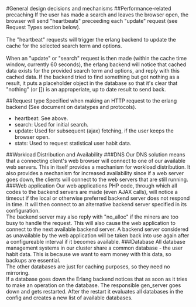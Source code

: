 #General design decisions and mechanisms
##Performance-related precaching
If the user has made a search and leaves the browser open, the browser will send "heartbeats" preceeding each "update" request (see Request Types section below). <br /><br />
The "heartbeat" requests will trigger the erlang backend to update the cache for the selected search term and options. <br /><br />
When an "update" or "search" request is then made (within the cache time window, currently 60 seconds), the erlang backend will notice that cached data exists for the provided search term and options, and reply with this cached data. If the backend tried to find something but got nothing as a result, it puts a placeholder object in the database so that it's clear that "nothing" (or []) is an approperiate, up to date result to send back.

##Request type
Specified when making an HTTP request to the erlang backend (See document on datatypes and protocols).
- heartbeat: See above.
- search: Used for initial search.
- update: Used for subsequent (ajax) fetching, if the user keeps the browser open.
- stats: Used to request statistical user habit data.  

##Workload Distribution and Availability
###DNS
Our DNS solution means that a connecting client's web browser will connect to one of our available web servers. This in itself provides a mechanism for workload distribution. It also provides a mechanism for increased availability since if a web server goes down, the clients will connect to the web servers that are still running.
###Web application
Our web applications PHP code, through which all codes to the backend servers are made (even AJAX calls), will notice a timeout if the local or otherwise preferred backend server does not respond in time. It will then connect to an alternative backend server specified in its configuration.<br />
The backend server may also reply with "no_alloc" if the miners are too busy to handle the request. This will also cause the web application to connect to the next available backend server. A backend server considered as unavailable by the web application will be taken back into use again after a configureable interval if it becomes available.
###Database
All database management systems in our cluster share a common database - the user habit data. This is because we want to earn money with this data, so backups are essential. <br />
The other databases are just for caching purposes, so they need no mirroring. <br />
If a database goes down the Erlang backend notices that as soon as it tries to make an operation on the database. The responsible gen_server goes down and gets restarted. After the restart it evaluates all databases in the config and creates a new list of available databases.
